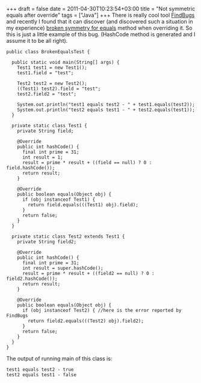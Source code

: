 +++ 
draft = false
date = 2011-04-30T10:23:54+03:00
title = "Not symmetric equals after override"
tags = ["Java"]
+++
There is really cool tool [FindBugs](http://findbugs.sourceforge.net/) and recently I found that it can discover (and discovered such a situation in my experience) [broken symmetry for equals](http://findbugs.sourceforge.net/bugDescriptions.html#EQ_OVERRIDING_EQUALS_NOT_SYMMETRIC) method when overriding it. So this is just a little example of this bug. (HashCode method is generated and I assume it to be all right).

```
public class BrokenEqualsTest {

  public static void main(String[] args) {
    Test1 test1 = new Test1();
    test1.field = "test";

    Test2 test2 = new Test2();
    ((Test1) test2).field = "test";
    test2.field2 = "test";

    System.out.println("test1 equals test2 - " + test1.equals(test2));
    System.out.println("test2 equals test1 - " + test2.equals(test1));
  }

  private static class Test1 {
    private String field;

    @Override
    public int hashCode() {
      final int prime = 31;
      int result = 1;
      result = prime * result + ((field == null) ? 0 : field.hashCode());
      return result;
    }

    @Override
    public boolean equals(Object obj) {
      if (obj instanceof Test1) {
        return field.equals(((Test1) obj).field);
      }
      return false;
    }
  }

  private static class Test2 extends Test1 {
    private String field2;

    @Override
    public int hashCode() {
      final int prime = 31;
      int result = super.hashCode();
      result = prime * result + ((field2 == null) ? 0 : field2.hashCode());
      return result;
    }

    @Override
    public boolean equals(Object obj) {
      if (obj instanceof Test2) { //here is the error reported by FindBugs
        return field2.equals(((Test2) obj).field2);
      }
      return false;
    }
  }
}
```
The output of running main of this class is:
```
test1 equals test2 - true
test2 equals test1 - false
```
